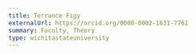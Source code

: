 ```yaml
---
title: Terrance Figy
externalUrl: https://orcid.org/0000-0002-1631-7761
summary: Faculty, Theory
type: wichitastateuniversity
---
```

